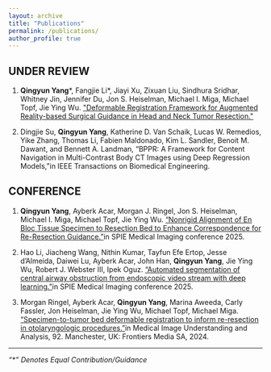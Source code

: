 ```yaml
---
layout: archive
title: "Publications"
permalink: /publications/
author_profile: true
---
```


## UNDER REVIEW

1. **Qingyun Yang**\*, Fangjie Li\*, Jiayi Xu, Zixuan Liu, Sindhura Sridhar, Whitney Jin, Jennifer Du, Jon S. Heiselman, Michael I. Miga, Michael Topf, Jie Ying Wu. ["Deformable Registration Framework for Augmented Reality-based Surgical Guidance in Head and Neck Tumor Resection."](https://arxiv.org/abs/2503.08802)

2. Dingjie Su, **Qingyun Yang**, Katherine D. Van Schaik, Lucas W. Remedios, Yike Zhang, Thomas Li, Fabien Maldonado, Kim L. Sandler, Benoit M. Dawant, and Bennett A. Landman, “BPPR: A Framework for Content Navigation in Multi-Contrast Body CT Images using Deep Regression Models,”in IEEE Transactions on Biomedical Engineering.

## CONFERENCE

1. **Qingyun Yang**, Ayberk Acar, Morgan J. Ringel, Jon S. Heiselman, Michael I. Miga, Michael Topf, Jie Ying Wu. [“Nonrigid Alignment of En Bloc Tissue Specimen to Resection Bed to Enhance Correspondence for Re-Resection Guidance.”](https://www.spiedigitallibrary.org/conference-proceedings-of-spie/13408/1340811/Nonrigid-alignment-of-en-bloc-tissue-specimen-to-resection-bed/10.1117/12.3047043.short)in SPIE Medical Imaging conference 2025.

2. Hao Li, Jiacheng Wang, Nithin Kumar, Tayfun Efe Ertop, Jesse d’Almeida, Daiwei Lu, Ayberk Acar, John Han, **Qingyun Yang**, Jie Ying Wu, Robert J. Webster III, Ipek Oguz. [“Automated segmentation of central airway obstruction from endoscopic video stream with deep learning.”](https://www.spiedigitallibrary.org/conference-proceedings-of-spie/13408/3047413/Automated-segmentation-of-central-airway-obstruction-from-endoscopic-video-stream/10.1117/12.3047413.short)in SPIE Medical Imaging conference 2025.

3. Morgan Ringel, Ayberk Acar, **Qingyun Yang**, Marina Aweeda, Carly Fassler, Jon Heiselman, Jie Ying Wu, Michael Topf, Michael Miga. [“Specimen-to-tumor bed deformable registration to inform re-resection in otolaryngologic procedures.”](https://www.frontiersin.org/books/Medical_Image_Understanding_and_Analysis/12759)in Medical Image Understanding and Analysis, 92. Manchester, UK: Frontiers Media SA, 2024.

<!-- 
### JOURNAL

### WORKSHOP -->

---

_“\*” Denotes Equal Contribution/Guidance_  
